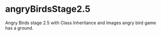 # angryBirdsStage2.5
Angry Birds stage 2.5 with Class Inheritance and Images
angry bird game has a ground.